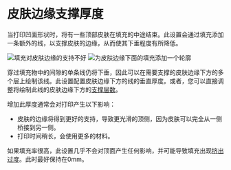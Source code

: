 皮肤边缘支撑厚度
====
当打印凹面形状时，将有一些顶部皮肤在填充的中途结束。此设置会通过填充添加一条额外的线，以支撑皮肤的边缘，从而使其下垂程度有所降低。

<!--screenshot {
"image_path": "skin_edge_support_thickness_0.png",
"models": [
{
"script": "stamp.scad",
"transformation": ["scale(0.4)", "translateZ(-2.5)"]
}
],
"camera_position": [-29, 29, -50],
"settings": {
"infill_sparse_density": 10,
"bottom_thickness": 0,
"skin_edge_support_thickness": 0
},
"colours": 128
}-->
<!--screenshot {
"image_path": "skin_edge_support_thickness.png",
"models": [
{
"script": "stamp.scad",
"transformation": ["scale(0.4)", "translateZ(-2.5)"]
}
],
"camera_position": [-29, 29, -50],
"settings": {
"infill_sparse_density": 10,
"bottom_thickness": 0,
"skin_edge_support_thickness": 1
},
"colours": 128
}-->
![填充对皮肤边缘的支持不好](../images/skin_edge_support_thickness_0.png)
![为皮肤边缘下面的填充添加一个轮廓](../images/skin_edge_support_thickness.png)

穿过填充物中的间隙的单条线仍将下垂，因此可以在需要支撑的皮肤边缘下方的多个层上绘制该线。此设置配置皮肤边缘下方的线的垂直厚度。或者，您可以直接调整将绘制此线的皮肤边缘下方的[支撑层数](skin_edge_support_layers.md)。

增加此厚度通常会对打印产生以下影响：
* 皮肤的边缘将得到更好的支持，导致更光滑的顶侧，因为皮肤可以完全从一侧桥接到另一侧。
* 打印时间稍长，会使用更多的材料。

如果填充率很高，此设置几乎不会对顶面产生任何影响，并可能导致填充出现[挤出过度](../troubleshooting/overextrusion.md)。此时最好保持在0mm。
